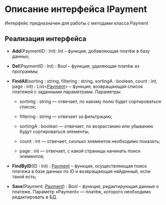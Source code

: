 # Описание интерфейса IPayment
Интерфейс предназначен для работы с методами класса Payment

## Реализация интерфейса
* **Add**(PaymentID : Int): Int – функция, добавляющая платёж в базу данных;
* **Del**(PaymentID : Int) : Bool – функция, удаляющая платёж из программы;
* **FindAll**(sorting : string, filtering : string, sortingA : boolean, count : int, page : int) : List<[Payment](https://github.com/saramampco/oop/blob/master/docs/Payment.md)> – функция, возвращающая список платежей с заданными параметрами. Параметры:
	
	* sortintg : string — отвечает, по какому полю будет сортироваться список;
	
	* filtering : string — отвечает за фильтрацию;
	
	* sortingA : boolean — отвечает, по возрастанию или убыванию будут сортироваться элементы;
	
	* count : int — отвечает, сколько элементов необходимо показать;
	
	* page : int — отвечает, с какой страницы начинать поиск элементов;
	
* **FindByID**(ID : Int) : [Payment](https://github.com/saramampco/oop/blob/master/docs/Payment.md) – функция, осуществляющая поиск платежа в базе данных по ID и возвращающая найденный, если такой есть;
* **Save**(Payment: [Payment](https://github.com/saramampco/oop/blob/master/docs/Payment.md)) : Bool – функция, редактирующая данные о платеже. Параметр «Payment» — платёж, которого необходимо редактировать в БД.
